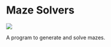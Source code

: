 # Maze Solvers
![](https://travis-ci.com/ntflix/Maze-Solvers.svg?token=nVTpGDRNowJWRQdBiYw2&branch=master)

A program to generate and solve mazes.
